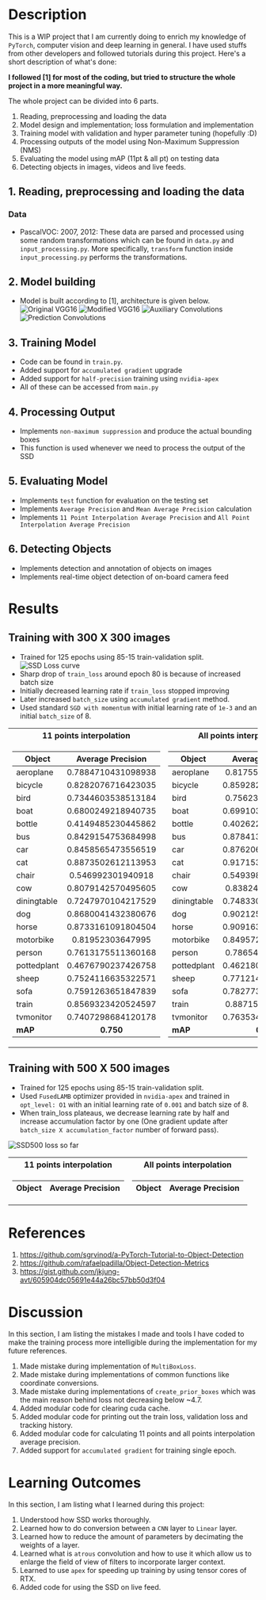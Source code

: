 # Description

This is a WIP project that I am currently doing to enrich my knowledge of `PyTorch`, computer vision and deep learning in general. I have used stuffs from other developers and followed tutorials during this project. Here's a short description of what's done:

**I followed [1] for most of the coding, but tried to structure the whole project in a more meaningful way.**

The whole project can be divided into 6 parts.
1. Reading, preprocessing and loading the data
2. Model design and implementation; loss formulation and implementation
3. Training model with validation and hyper parameter tuning (hopefully :D)
4. Processing outputs of the model using Non-Maximum Suppression (NMS)
5. Evaluating the model using mAP (11pt & all pt) on testing data
6. Detecting objects in images, videos and live feeds.

## 1. Reading, preprocessing and loading the data
### Data
- PascalVOC: 2007, 2012: These data are parsed and processed using some random transformations which can be found in `data.py` and `input_processing.py`. More specifically, `transform` function inside `input_processing.py` performs the transformations.

## 2. Model building
- Model is built according to [1], architecture is given below.
![Original VGG16](./vgg16.png)
![Modified VGG16](./modifiedvgg.png)
![Auxiliary Convolutions](./auxconv.jpg)
![Prediction Convolutions](./predconv1.jpg)


## 3. Training Model
- Code can be found in `train.py`.
- Added support for `accumulated gradient` upgrade
- Added support for `half-precision` training using `nvidia-apex`
- All of these can be accessed from `main.py`

## 4. Processing Output
- Implements `non-maximum suppression` and produce the actual bounding boxes
- This function is used whenever we need to process the output of the SSD

## 5. Evaluating Model
- Implements `test` function for evaluation on the testing set
- Implements `Average Precision` and `Mean Average Precision` calculation
- Implements `11 Point Interpolation Average Precision` and `All Point Interpolation Average Precision`

## 6. Detecting Objects
- Implements detection and annotation of objects on images
- Implements real-time object detection of on-board camera feed

# Results

## Training with 300 X 300 images
- Trained for 125 epochs using 85-15 train-validation split.
![SSD Loss curve](./SSD300_Loss_curve.png)
- Sharp drop of `train_loss` around epoch 80 is because of increased batch size
- Initially decreased learning rate if `train_loss` stopped improving
- Later increased `batch_size` using `accumulated gradient` method.
- Used standard `SGD with momentum` with initial learning rate of `1e-3` and an initial `batch_size` of 8.
<table>
<tr><th>11 points interpolation</th><th>All points interpolation</th></tr>
<tr><td>

| Object        | Average Precision|
| ------------- |:-------------:| 
|aeroplane|0.7884710431098938|
|bicycle|0.8282076716423035|
|bird|0.7344603538513184|
|boat|0.6800249218940735|
|bottle|0.4149485230445862|
|bus|0.8429154753684998|
|car|0.8458565473556519|
|cat|0.8873502612113953|
|chair|0.546992301940918|
|cow|0.8079142570495605|
|diningtable|0.7247970104217529|
|dog|0.8680041432380676|
|horse|0.8733161091804504|
|motorbike|0.81952303647995|
|person|0.7613175511360168|
|pottedplant|0.4676790237426758|
|sheep|0.7524116635322571|
|sofa|0.7591263651847839|
|train|0.8569323420524597|
|tvmonitor|0.7407298684120178|
|**mAP**| **0.750**|

</td><td>

| Object        | Average Precision|
| ------------- |:-------------:| 
|aeroplane|0.817555844783783|
|bicycle|0.8592820167541504|
|bird|0.756231427192688|
|boat|0.6991036534309387|
|bottle|0.4026220142841339|
|bus|0.8784138560295105|
|car|0.8762062191963196|
|cat|0.9171531200408936|
|chair|0.5493982434272766|
|cow|0.838248074054718|
|diningtable|0.7483301162719727|
|dog|0.9021250605583191|
|horse|0.9091637134552002|
|motorbike|0.8495721817016602|
|person|0.786540150642395|
|pottedplant|0.4621800482273102|
|sheep|0.7712143063545227|
|sofa|0.7827737927436829|
|train|0.887152910232544|
|tvmonitor|0.7635340094566345|
|**mAP** | **0.773**|
</td></tr> </table>


<!-- {'aeroplane': 0.7884710431098938,
 'bicycle': 0.8282076716423035,
 'bird': 0.7344603538513184,
 'boat': 0.6800249218940735,
 'bottle': 0.4149485230445862,
 'bus': 0.8429154753684998,
 'car': 0.8458565473556519,
 'cat': 0.8873502612113953,
 'chair': 0.546992301940918,
 'cow': 0.8079142570495605,
 'diningtable': 0.7247970104217529,
 'dog': 0.8680041432380676,
 'horse': 0.8733161091804504,
 'motorbike': 0.81952303647995,
 'person': 0.7613175511360168,
 'pottedplant': 0.4676790237426758,
 'sheep': 0.7524116635322571,
 'sofa': 0.7591263651847839,
 'train': 0.8569323420524597,
 'tvmonitor': 0.7407298684120178}

Mean Average Precision (mAP): 0.750 -->
<!-- {'aeroplane': 0.817555844783783,
 'bicycle': 0.8592820167541504,
 'bird': 0.756231427192688,
 'boat': 0.6991036534309387,
 'bottle': 0.4026220142841339,
 'bus': 0.8784138560295105,
 'car': 0.8762062191963196,
 'cat': 0.9171531200408936,
 'chair': 0.5493982434272766,
 'cow': 0.838248074054718,
 'diningtable': 0.7483301162719727,
 'dog': 0.9021250605583191,
 'horse': 0.9091637134552002,
 'motorbike': 0.8495721817016602,
 'person': 0.786540150642395,
 'pottedplant': 0.4621800482273102,
 'sheep': 0.7712143063545227,
 'sofa': 0.7827737927436829,
 'train': 0.887152910232544,
 'tvmonitor': 0.7635340094566345}

Mean Average Precision (mAP): 0.773 -->

## Training with 500 X 500 images
- Trained for 125 epochs using 85-15 train-validation split.
- Used `FusedLAMB` optimizer provided in `nvidia-apex` and trained in `opt_level: O1` with an initial learning rate of `0.001` and batch size of 8.
- When train_loss plateaus, we decrease learning rate by half and increase accumulation factor by one (One gradient update after `batch_size X accumulation_factor` number of forward pass).

![SSD500 loss so far](./SSD500.png)

<table>
<tr><th>11 points interpolation</th><th>All points interpolation</th></tr>
<tr><td>

| Object        | Average Precision|
| ------------- |:-------------:| 

</td><td>

| Object        | Average Precision|
| ------------- |:-------------:| 

</td></tr> </table>

# References
1. https://github.com/sgrvinod/a-PyTorch-Tutorial-to-Object-Detection
2. https://github.com/rafaelpadilla/Object-Detection-Metrics
3. https://gist.github.com/jkjung-avt/605904dc05691e44a26bc57bb50d3f04


# Discussion
In this section, I am listing the mistakes I made and tools I have coded to make the training process more intelligible during the implementation for my future references.

1. Made mistake during implementation of `MultiBoxLoss`.
2. Made mistake during implementations of common functions like coordinate conversions.
3. Made mistake during implementations of `create_prior_boxes` which was the main reason behind loss not decreasing below ~4.7.
4. Added modular code for clearing cuda cache.
5. Added modular code for printing out the train loss, validation loss and tracking history.
6. Added modular code for calculating 11 points and all points interpolation average precision.
7. Added support for `accumulated gradient` for training single epoch.

# Learning Outcomes
In this section, I am listing what I learned during this project:

1. Understood how SSD works thoroughly.
2. Learned how to do conversion between a `CNN` layer to `Linear` layer.
3. Learned how to reduce the amount of parameters by decimating the weights of a layer.
4. Learned what is `atrous` convolution and how to use it which allow us to enlarge the field of view of filters to incorporate larger context.
5. Learned to use `apex` for speeding up training by using tensor cores of RTX.
6. Added code for using the SSD on live feed.